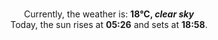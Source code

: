 <p  align="center"><br/>Currently, the weather is: <b> 18°C, <i>clear sky</i></b></br>Today, the sun rises at <b>05:26</b> and sets at <b>18:58</b>.</p>